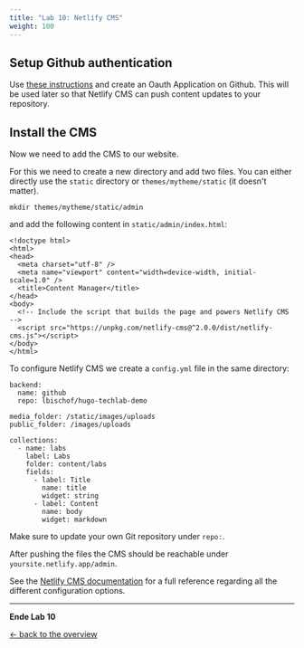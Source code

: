 ```yaml
---
title: "Lab 10: Netlify CMS"
weight: 100
---
```


## Setup Github authentication

Use [these instructions](https://docs.netlify.com/visitor-access/oauth-provider-tokens/#setup-and-settings) and create an Oauth Application on Github. This will be used later so that Netlify CMS can push content updates to your repository.

## Install the CMS
Now we need to add the CMS to our website.

For this we need to create a new directory and add two files. You can either directly use the `static` directory or `themes/mytheme/static` (it doesn't matter).
```
mkdir themes/mytheme/static/admin
```
and add the following content in `static/admin/index.html`:
```
<!doctype html>
<html>
<head>
  <meta charset="utf-8" />
  <meta name="viewport" content="width=device-width, initial-scale=1.0" />
  <title>Content Manager</title>
</head>
<body>
  <!-- Include the script that builds the page and powers Netlify CMS -->
  <script src="https://unpkg.com/netlify-cms@^2.0.0/dist/netlify-cms.js"></script>
</body>
</html>
```
To configure Netlify CMS we create a `config.yml` file in the same directory:
```
backend:
  name: github
  repo: lbischof/hugo-techlab-demo

media_folder: /static/images/uploads
public_folder: /images/uploads

collections:
  - name: labs
    label: Labs
    folder: content/labs
    fields:
      - label: Title
        name: title
        widget: string
      - label: Content
        name: body
        widget: markdown
```
Make sure to update your own Git repository under `repo:`.

After pushing the files the CMS should be reachable under `yoursite.netlify.app/admin`.

See the [Netlify CMS documentation](https://www.netlifycms.org/docs/configuration-options/) for a full reference regarding all the different configuration options.

---

**Ende Lab 10**

<!--<p width="100px" align="right"><a href="08_assets.md">Assets →</a></p>-->

[← back to the overview](../README.md)
